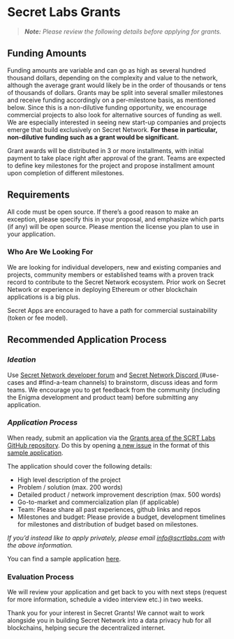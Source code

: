 # Secret Labs Grants

> _**Note:** Please review the following details before applying for grants._&#x20;

## Funding Amounts <a href="#funding-amount" id="funding-amount"></a>

Funding amounts are variable and can go as high as several hundred thousand dollars, depending on the complexity and value to the network, although the average grant would likely be in the order of thousands or tens of thousands of dollars. Grants may be split into several smaller milestones and receive funding accordingly on a per-milestone basis, as mentioned below. Since this is a non-dilutive funding opportunity, we encourage commercial projects to also look for alternative sources of funding as well. We are especially interested in seeing new start-up companies and projects emerge that build exclusively on Secret Network. **For these in particular, non-dilutive funding such as a grant would be significant.**

Grant awards will be distributed in 3 or more installments, with initial payment to take place right after approval of the grant. Teams are expected to define key milestones for the project and propose installment amount upon completion of different milestones.

## Requirements <a href="#requirements" id="requirements"></a>

All code must be open source. If there’s a good reason to make an exception, please specify this in your proposal, and emphasize which parts (if any) will be open source. Please mention the license you plan to use in your application.

### Who Are We Looking For <a href="#who-are-we-looking-for" id="who-are-we-looking-for"></a>

We are looking for individual developers, new and existing companies and projects, community members or established teams with a proven track record to contribute to the Secret Network ecosystem. Prior work on Secret Network or experience in deploying Ethereum or other blockchain applications is a big plus.

Secret Apps are encouraged to have a path for commercial sustainability (token or fee model).

## Recommended Application Process <a href="#recommended-process" id="recommended-process"></a>

### _Ideation_

Use [Secret Network developer forum](https://forum.scrt.network/c/secret-contracts/5) and [Secret Network Discord ](http://chat.scrt.network/)(#use-cases and #find-a-team channels) to brainstorm, discuss ideas and form teams. We encourage you to get feedback from the community (including the Enigma development and product team) before submitting any application.

### _Application Process_

When ready, submit an application via the [Grants area of the SCRT Labs GitHub repository](https://github.com/scrtlabs/Grants). Do this by opening [a new issue](https://github.com/scrtlabs/Grants/issues) in the format of this [sample application](https://github.com/scrtlabs/Grants/blob/main/Sample%20grant%20application).

The application should cover the following details:

* High level description of the project
* Problem / solution (max. 200 words)
* Detailed product / network improvement description (max. 500 words)
* Go-to-market and commercialization plan (if applicable)
* Team: Please share all past experiences, github links and repos
* Milestones and budget: Please provide a budget, development timelines for milestones and distribution of budget based on milestones.

_If you’d instead like to apply privately, please email_ [_info@scrtlabs.com_](https://scrt.network/blog/info@scrtlabs.com) _with the above information._

You can find a sample application [here](https://github.com/scrtlabs/Grants/blob/main/Sample%20grant%20application).

### Evaluation Process <a href="#evaluation-process" id="evaluation-process"></a>

We will review your application and get back to you with next steps (request for more information, schedule a video interview etc.) in two weeks.

Thank you for your interest in Secret Grants! We cannot wait to work alongside you in building Secret Network into a data privacy hub for all blockchains, helping secure the decentralized internet.
